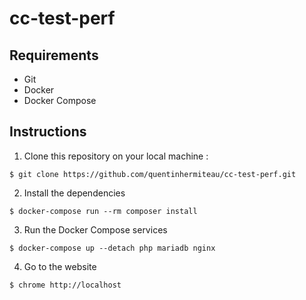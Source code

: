 # cc-test-perf

## Requirements

- Git
- Docker
- Docker Compose

## Instructions

1. Clone this repository on your local machine : 

```console
$ git clone https://github.com/quentinhermiteau/cc-test-perf.git
```

2. Install the dependencies

```console
$ docker-compose run --rm composer install
```

3. Run the Docker Compose services

```console
$ docker-compose up --detach php mariadb nginx
```

4. Go to the website

```console
$ chrome http://localhost
```
